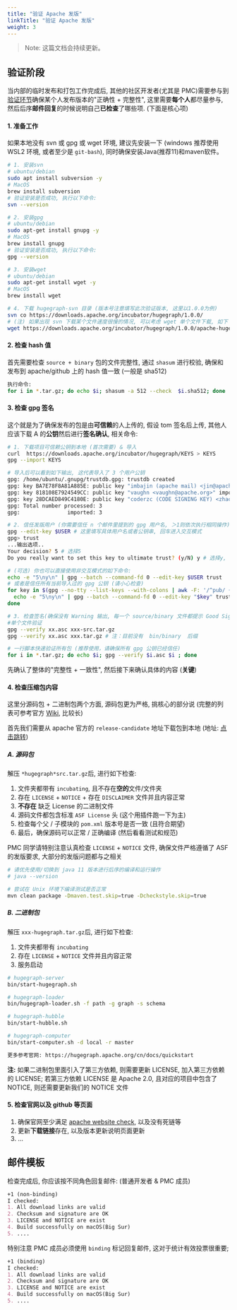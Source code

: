 ```yaml
---
title: "验证 Apache 发版"
linkTitle: "验证 Apache 发版"
weight: 3
---
```


> Note: 这篇文档会持续更新。

## 验证阶段

当内部的临时发布和打包工作完成后, 其他的社区开发者(尤其是 PMC)需要参与到[验证环节](https://cwiki.apache.org/confluence/display/INCUBATOR/Incubator+Release+Checklist)确保某个人发布版本的"正确性 + 完整性", 这里需要**每个人**都尽量参与, 然后后序**邮件回复**的时候说明自己**已检查**了哪些项. (下面是核心项)

#### 1. 准备工作

如果本地没有 svn 或 gpg 或 wget 环境, 建议先安装一下 (windows 推荐使用 WSL2 环境, 或者至少是 `git-bash`), 同时确保安装Java(推荐11)和maven软件。

```bash
# 1. 安装svn
# ubuntu/debian
sudo apt install subversion -y
# MacOS
brew install subversion
# 验证安装是否成功, 执行以下命令:
svn --version

# 2. 安装gpg
# ubuntu/debian
sudo apt-get install gnupg -y
# MacOS
brew install gnupg
# 验证安装是否成功, 执行以下命令:
gpg --version

# 3. 安装wget
# ubuntu/debian
sudo apt-get install wget -y
# MacOS
brew install wget

# 4. 下载 hugegraph-svn 目录 (版本号注意填写此次验证版本, 这里以1.0.0为例)
svn co https://downloads.apache.org/incubator/hugegraph/1.0.0/
# (注) 如果出现 svn 下载某个文件速度很慢的情况, 可以考虑 wget 单个文件下载, 如下 (或考虑使用 VPN / 代理)
wget https://downloads.apache.org/incubator/hugegraph/1.0.0/apache-hugegraph-toolchain-incubating-1.0.0.tar.gz
```

#### 2. 检查 hash 值

首先需要检查 `source + binary` 包的文件完整性, 通过 `shasum` 进行校验, 确保和发布到 apache/github 上的 hash 值一致 (一般是 sha512)

```bash
执行命令:
for i in *.tar.gz; do echo $i; shasum -a 512 --check  $i.sha512; done
```
#### 3. 检查 gpg 签名

这个就是为了确保发布的包是由**可信赖**的人上传的, 假设 tom 签名后上传, 其他人应该下载 A 的**公钥**然后进行**签名确认**, 相关命令:

```bash
# 1. 下载项目可信赖公钥到本地 (首次需要) & 导入
curl  https://downloads.apache.org/incubator/hugegraph/KEYS > KEYS
gpg --import KEYS

# 导入后可以看到如下输出, 这代表导入了 3 个用户公钥
gpg: /home/ubuntu/.gnupg/trustdb.gpg: trustdb created
gpg: key BA7E78F8A81A885E: public key "imbajin (apache mail) <jin@apache.org>" imported
gpg: key 818108E7924549CC: public key "vaughn <vaughn@apache.org>" imported
gpg: key 28DCAED849C4180E: public key "coderzc (CODE SIGNING KEY) <zhaocong@apache.org>" imported
gpg: Total number processed: 3
gpg:               imported: 3

# 2. 信任发版用户 (你需要信任 n 个邮件里提到的 gpg 用户名, ＞1则依次执行相同操作)
gpg --edit-key $USER # 这里填写具体用户名或者公钥串, 回车进入交互模式
gpg> trust
...输出选项..
Your decision? 5 # 选择5
Do you really want to set this key to ultimate trust? (y/N) y # 选择y, 然后 q 退出信任下一个用户

# (可选) 你也可以直接使用非交互模式的如下命令:
echo -e "5\ny\n" | gpg --batch --command-fd 0 --edit-key $USER trust
# 或者是信任所有当前导入过的 gpg 公钥 (请小心检查)
for key in $(gpg --no-tty --list-keys --with-colons | awk -F: '/^pub/ {print $5}'); do
  echo -e "5\ny\n" | gpg --batch --command-fd 0 --edit-key "$key" trust
done

# 3. 检查签名(确保没有 Warning 输出, 每一个 source/binary 文件都提示 Good Signature)
#单个文件验证
gpg --verify xx.asc xxx-src.tar.gz
gpg --verify xx.asc xxx.tar.gz # 注：目前没有  bin/binary  后缀

# 一行脚本快速验证所有包 (推荐使用，请确保所有 gpg 公钥已经信任)
for i in *.tar.gz; do echo $i; gpg --verify $i.asc $i ; done
```

先确认了整体的"完整性 + 一致性", 然后接下来确认具体的内容 (**关键**)

#### 4. 检查压缩包内容

这里分源码包 + 二进制包两个方面, 源码包更为严格, 挑核心的部分说 (完整的列表可参考官方 [Wiki](https://cwiki.apache.org/confluence/display/INCUBATOR/Incubator+Release+Checklist), 比较长)

首先我们需要从 apache 官方的 `release-candidate` 地址下载包到本地 (地址: [点击跳转](https://downloads.apache.org/incubator/hugegraph/))

##### A. 源码包

解压 `*hugegraph*src.tar.gz`后, 进行如下检查:

1. 文件夹都带有 `incubating`, 且不存在**空的**文件/文件夹
2. 存在 `LICENSE` + `NOTICE` + 存在 `DISCLAIMER` 文件并且内容正常
3. **不存在** 缺乏 License 的二进制文件
4. 源码文件都包含标准 `ASF License` 头 (这个用插件跑一下为主)
5. 检查每个父 / 子模块的 `pom.xml` 版本号是否一致 (且符合期望)
6. 最后，确保源码可以正常 / 正确编译 (然后看看测试和规范)

PMC 同学请特别注意认真检查 `LICENSE` + `NOTICE` 文件, 确保文件严格遵循了 ASF 的发版要求, 大部分的发版问题都与之相关

```bash
# 请优先使用/切换到 java 11 版本进行后序的编译和运行操作
# java --version

# 尝试在 Unix 环境下编译测试是否正常
mvn clean package -Dmaven.test.skip=true -Dcheckstyle.skip=true
```

##### B. 二进制包

解压 `xxx-hugegraph.tar.gz`后, 进行如下检查:

1. 文件夹都带有 `incubating`
2. 存在 `LICENSE` + `NOTICE` 文件并且内容正常
3. 服务启动
```bash
# hugegraph-server
bin/start-hugegraph.sh

# hugegraph-loader
bin/hugegraph-loader.sh -f path -g graph -s schema

# hugegraph-hubble
bin/start-hubble.sh

# hugegraph-computer
bin/start-computer.sh -d local -r master

更多参考官网: https://hugegraph.apache.org/cn/docs/quickstart
```

**注:** 如果二进制包里面引入了第三方依赖, 则需要更新 LICENSE, 加入第三方依赖的 LICENSE; 若第三方依赖 LICENSE 是 Apache 2.0, 且对应的项目中包含了 NOTICE, 则还需要更新我们的 NOTICE 文件

#### 5. 检查官网以及 github 等页面

1. 确保官网至少满足 [apache website check](https://whimsy.apache.org/pods/project/hugegraph), 以及没有死链等
2. 更新**下载链接**存在, 以及版本更新说明页面更新
3. ...

## 邮件模板

检查完成后, 你应该按不同角色回复邮件: (普通开发者 & PMC 成员)

```markdown
+1 (non-binding)
I checked:
1. All download links are valid
2. Checksum and signature are OK
3. LICENSE and NOTICE are exist
4. Build successfully on macOS(Big Sur) 
5. ....
```

特别注意 PMC 成员必须使用 `binding` 标记回复邮件, 这对于统计有效投票很重要;

```markdown
+1 (binding)
I checked:
1. All download links are valid
2. Checksum and signature are OK
3. LICENSE and NOTICE are exist
4. Build successfully on macOS(Big Sur) 
5. ....
```

